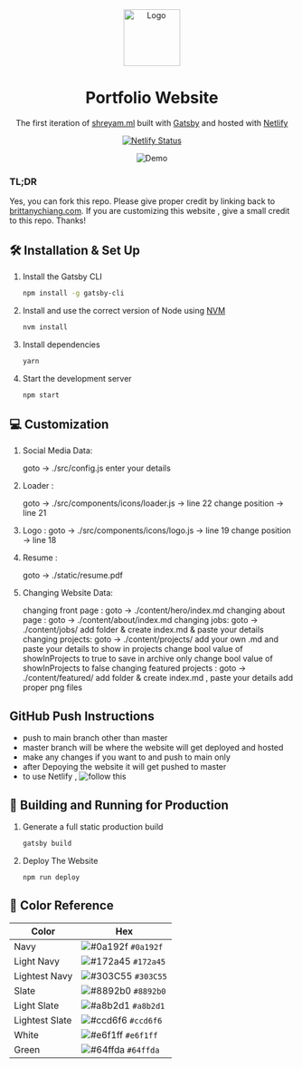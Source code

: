 <div align="center">
  <img alt="Logo" src="https://github.com/shreyammaity/shreyammaity.github.io/blob/code/src/images/logo.png" width="100" />
</div>
<h1 align="center">
  Portfolio Website
</h1>
<p align="center">
  The first iteration of <a href="https://shreyam.ml" target="_blank">shreyam.ml</a> built with <a href="https://www.gatsbyjs.org/" target="_blank">Gatsby</a> and hosted with <a href="https://www.netlify.com/" target="_blank">Netlify</a>
</p>
<p align="center">
  <a href="https://app.netlify.com/sites/shreyam/deploys" target="_blank">
    <img src="https://api.netlify.com/api/v1/badges/c097ff69-ee49-42a0-8ad6-ff563d6c5bbe/deploy-status" alt="Netlify Status" />
  </a>
</p>

<div align="center">
  <img alt="Demo" src="https://github.com/chandrikadeb7/chandrikadeb7.github.io/blob/code/src/images/demo.png" />
</div>

### TL;DR

Yes, you can fork this repo. Please give proper credit by linking back to [brittanychiang.com](https://brittanychiang.com).
If you are customizing this website , give a small credit to this repo. Thanks!

## 🛠 Installation & Set Up

1. Install the Gatsby CLI

   ```sh
   npm install -g gatsby-cli
   ```

2. Install and use the correct version of Node using [NVM](https://github.com/nvm-sh/nvm)

   ```sh
   nvm install
   ```

3. Install dependencies

   ```sh
   yarn
   ```

4. Start the development server

   ```sh
   npm start
   ```

## 💻 Customization 

1. Social Media Data:

   goto -> ./src/config.js
   enter your details

2. Loader :

   goto -> ./src/components/icons/loader.js -> line 22
   change position -> line 21
3. Logo :
   goto -> ./src/components/icons/logo.js -> line 19
   change position -> line 18

4. Resume :

   goto -> ./static/resume.pdf

5. Changing Website Data:

   changing front page : 
      goto -> ./content/hero/index.md
   changing about page :
      goto -> ./content/about/index.md
   changing jobs:
      goto -> ./content/jobs/
      add folder & create index.md & paste your details
   changing projects:
      goto -> ./content/projects/
      add your own .md and paste your details
      to show in projects change bool value of showInProjects to true
      to save in archive only  change bool value of showInProjects to false
   changing featured projects :
      goto -> ./content/featured/
      add folder & create index.md , paste your details
      add proper png files

## GitHub Push Instructions

- push to main branch other than master
- master branch will be where the website will get deployed and hosted
- make any changes if you want to and push to main only
- after Depoying the website it will get pushed to master
- to use Netlify , ![follow this](https://www.netlify.com/blog/2016/09/29/a-step-by-step-guide-deploying-on-netlify/)

## 🚀 Building and Running for Production

1. Generate a full static production build

   ```sh
   gatsby build
   ```

2. Deploy The Website

   ```sh
   npm run deploy
   ```

## 🎨 Color Reference

| Color          | Hex                                                                |
| -------------- | ------------------------------------------------------------------ |
| Navy           | ![#0a192f](https://via.placeholder.com/10/0a192f?text=+) `#0a192f` |
| Light Navy     | ![#172a45](https://via.placeholder.com/10/0a192f?text=+) `#172a45` |
| Lightest Navy  | ![#303C55](https://via.placeholder.com/10/303C55?text=+) `#303C55` |
| Slate          | ![#8892b0](https://via.placeholder.com/10/8892b0?text=+) `#8892b0` |
| Light Slate    | ![#a8b2d1](https://via.placeholder.com/10/a8b2d1?text=+) `#a8b2d1` |
| Lightest Slate | ![#ccd6f6](https://via.placeholder.com/10/ccd6f6?text=+) `#ccd6f6` |
| White          | ![#e6f1ff](https://via.placeholder.com/10/e6f1ff?text=+) `#e6f1ff` |
| Green          | ![#64ffda](https://via.placeholder.com/10/64ffda?text=+) `#64ffda` |
